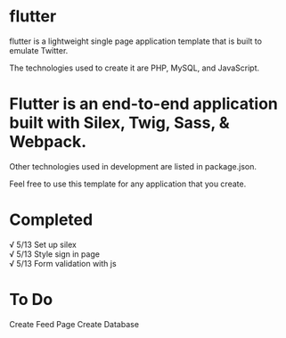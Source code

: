 # flutter

flutter is a lightweight single page application template that is built to emulate Twitter.

The technologies used to create it are PHP, MySQL, and JavaScript.

# Flutter is an end-to-end application built with Silex, Twig, Sass, & Webpack.

Other technologies used in development are listed in package.json.

Feel free to use this template for any application that you create.

# Completed
√ 5/13 Set up silex <br />
√ 5/13 Style sign in page <br />
√ 5/13 Form validation with js <br />

# To Do
Create Feed Page
Create Database
